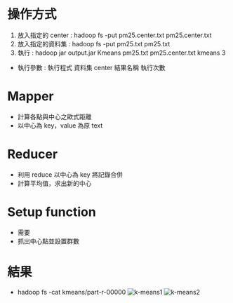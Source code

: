 # 操作方式
1. 放入指定的 center : hadoop fs -put pm25.center.txt pm25.center.txt
2. 放入指定的資料集 : hadoop fs -put pm25.txt pm25.txt
3. 執行 : hadoop jar output.jar Kmeans pm25.txt pm25.center.txt kmeans 3
- 執行參數 : 執行程式 資料集 center 結果名稱 執行次數
# Mapper
- 計算各點與中心之歐式距離
- 以中心為 key，value 為原 text
# Reducer
- 利用 reduce 以中心為 key 將記錄合併
- 計算平均值，求出新的中心
# Setup function
- 需要
- 抓出中心點並設置群數
# 結果
- hadoop fs -cat kmeans/part-r-00000
![k-means1](https://user-images.githubusercontent.com/56660879/198028831-0ac8469c-4b8c-4450-bad8-f4015677de54.jpg)
![k-means2](https://user-images.githubusercontent.com/56660879/198028851-ff0b6b06-3aa0-4891-8ac5-041e5d85ebed.jpg)
